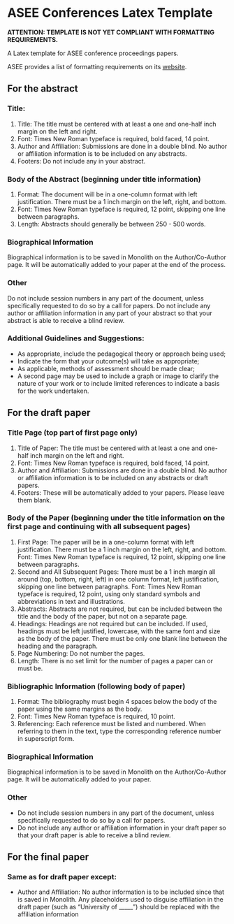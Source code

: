 ASEE Conferences Latex Template
===============================

**ATTENTION: TEMPLATE IS NOT YET COMPLIANT WITH FORMATTING REQUIREMENTS.**

A Latex template for ASEE conference proceedings papers.

ASEE provides a list of formatting requirements on its [website](http://www.asee.org/conferences-and-events/conferences).

## For the abstract
### Title:
1. Title: The title must be centered with at least a one and one-half inch margin on the left and 
right. 
2. Font: Times New Roman typeface is required, bold faced, 14 point.
3. Author and Affiliation: Submissions are done in a double blind. No author or affiliation 
information is to be included on any abstracts.
4. Footers: Do not include any in your abstract.


### Body of the Abstract (beginning under title information)
1. Format: The document will be in a one-column format with left justification.
There must be a 1 inch margin on the left, right, and bottom. 
2. Font: Times New Roman typeface is required, 12 point, skipping one line between paragraphs.
3. Length: Abstracts should generally be between 250 - 500 words.


### Biographical Information
Biographical information is to be saved in Monolith on the Author/Co-Author page. It will be 
automatically added to your paper at the end of the process.

### Other
Do not include session numbers in any part of the document, unless specifically requested to 
do so by a call for papers.
Do not include any author or affiliation information in any part of your abstract so that your 
abstract is able to receive a blind review.

### Additional Guidelines and Suggestions:
* As appropriate, include the pedagogical theory or approach being used;
* Indicate the form that your outcome(s) will take as appropriate;
* As applicable, methods of assessment should be made clear;
* A second page may be used to include a graph or image to clarify the nature of your work or 
to include limited references to indicate a basis for the work undertaken.


## For the draft paper
### Title Page (top part of first page only)
1. Title of Paper: The title must be centered with at least a one and one-half inch margin on the 
left and right.
2. Font: Times New Roman typeface is required, bold faced, 14 point.
3. Author and Affiliation: Submissions are done in a double blind. No author or affiliation 
information is to be included on any abstracts or draft papers.
4. Footers: These will be automatically added to your papers. Please leave them blank.

### Body of the Paper (beginning under the title information on the first page and continuing with all subsequent pages)
1. First Page: The paper will be in a one-column format with left justification.
There must be a 1 inch margin on the left, right, and bottom.
Font: Times New Roman typeface is required, 12 point, skipping one line between paragraphs.
2. Second and All Subsequent Pages: There must be a 1 inch margin all around (top, bottom, 
right, left) in one column format, left justification, skipping one line between paragraphs.
Font: Times New Roman typeface is required, 12 point, using only standard symbols and 
abbreviations in text and illustrations.
3. Abstracts: Abstracts are not required, but can be included between the title and the body of the 
paper, but not on a separate page.
4. Headings: Headings are not required but can be included. If used, headings must be left 
justified, lowercase, with the same font and size as the body of the paper. There must be only 
one blank line between the heading and the paragraph.
5. Page Numbering: Do not number the pages.
6. Length: There is no set limit for the number of pages a paper can or must be.

### Bibliographic Information (following body of paper)
1. Format: The bibliography must begin 4 spaces below the body of the paper using the same 
margins as the body.
2. Font: Times New Roman typeface is required, 10 point.
3. Referencing: Each reference must be listed and numbered. When referring to them in the text, 
type the corresponding reference number in superscript form.

### Biographical Information
Biographical information is to be saved in Monolith on the Author/Co-Author page. It will be 
automatically added to your paper.

### Other
* Do not include session numbers in any part of the document, unless specifically requested to 
do so by a call for papers.
* Do not include any author or affiliation information in your draft paper so that your draft paper 
is able to receive a blind review.


## For the final paper
### Same as for draft paper except:
* Author and Affiliation: No author information is to be included since that is saved in Monolith. 
Any placeholders used to disguise affiliation in the draft paper (such as “University of _____”) 
should be replaced with the affiliation information

